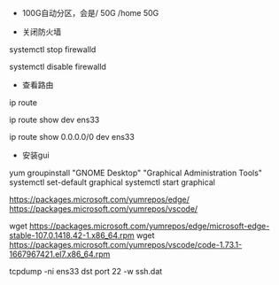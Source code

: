 - 100G自动分区，会是/ 50G  /home 50G
  
- 关闭防火墙

systemctl stop firewalld

systemctl disable firewalld

- 查看路由

ip route

ip route show dev ens33

ip route show 0.0.0.0/0 dev ens33

- 安装gui

yum groupinstall "GNOME Desktop" "Graphical Administration Tools"
systemctl set-default graphical
systemctl start graphical

https://packages.microsoft.com/yumrepos/edge/
https://packages.microsoft.com/yumrepos/vscode/

wget https://packages.microsoft.com/yumrepos/edge/microsoft-edge-stable-107.0.1418.42-1.x86_64.rpm
wget https://packages.microsoft.com/yumrepos/vscode/code-1.73.1-1667967421.el7.x86_64.rpm

tcpdump -ni ens33 dst port 22 -w ssh.dat
